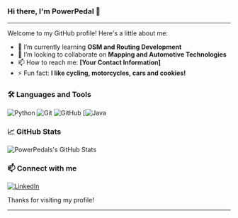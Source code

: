 ### Hi there, I'm PowerPedal 👋

---

Welcome to my GitHub profile! Here's a little about me:

- 🌱 I’m currently learning **OSM and Routing Development**
- 👯 I’m looking to collaborate on **Mapping and Automotive Technologies**
- 📫 How to reach me: **[Your Contact Information]**
- ⚡ Fun fact: **I like cycling, motorcycles, cars and cookies!**

### 🛠️ Languages and Tools

![Python](https://img.shields.io/badge/-Python-000?&logo=Python)
![Git](https://img.shields.io/badge/-Git-000?&logo=Git)
![GitHub](https://img.shields.io/badge/-GitHub-000?&logo=GitHub)
[![Java](https://img.shields.io/badge/Java-%23ED8B00.svg?logo=openjdk&logoColor=white)

### 📈 GitHub Stats

![PowerPedals's GitHub Stats](https://github-readme-stats.vercel.app/api?username=PowerPedal&show_icons=true&hide_border=true)


### 📫 Connect with me

[![LinkedIn](https://img.shields.io/badge/-LinkedIn-000?&logo=LinkedIn&logoColor=0077B5)](https://www.linkedin.com/in/viliusbetz)

Thanks for visiting my profile!

---
